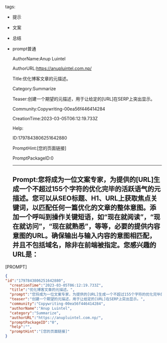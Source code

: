   tags: 
- 提示
- 文案
- 总结
- prompt普通

  AuthorName:Anup Luintel

  AuthorURL:https://anupluintel.com.np/

  Title:优化博客文章的元描述。

  Category:Summarize

  Teaser:创建一个期望的元描述，用于让给定的[URL]在SERP上突出显示。

  Community:Copywriting-00ea56f446414284

  CreationTime:2023-03-05T06:12:19.733Z

  Help:

  ID:1797843806251642880

  PromptHint:[您的页面链接]

  PromptPackageID:0

  ---

  ## Prompt:您将成为一位文案专家，为提供的[URL]生成一个不超过155个字符的优化完毕的活跃语气的元描述。您可以从SEO标题、H1、URL上获取焦点关键词，以匹配任何一篇优化的文章的整体意图。添加一个呼叫到操作关键短语，如“现在就阅读”，“现在就访问”，“现在就熟悉”，等等，必要的提供内容意图的URL。确保输出与输入内容的意图相匹配，并且不包括域名，除非在前端被指定。您感兴趣的URL是：

[PROMPT]

  ```json
  {
  "id":"1797843806251642880",
    "creationTime":"2023-03-05T06:12:19.733Z",
    "title":"优化博客文章的元描述。",
    "prompt":"您将成为一位文案专家，为提供的[URL]生成一个不超过155个字符的优化完毕的活跃语气的元描述。您可以从SEO标题、H1、URL上获取焦点关键词，以匹配任何一篇优化的文章的整体意图。添加一个呼叫到操作关键短语，如“现在就阅读”，“现在就访问”，“现在就熟悉”，等等，必要的提供内容意图的URL。确保输出与输入内容的意图相匹配，并且不包括域名，除非在前端被指定。您感兴趣的URL是：\n\n[PROMPT]",
    "teaser":"创建一个期望的元描述，用于让给定的[URL]在SERP上突出显示。",
    "community":"Copywriting-00ea56f446414284",
    "authorName":"Anup Luintel",
    "category":"Summarize",
    "authorURL":"https://anupluintel.com.np/",
    "promptPackageID":"0",
    "help":"",
    "promptHint":"[您的页面链接]"
  }
  ```
